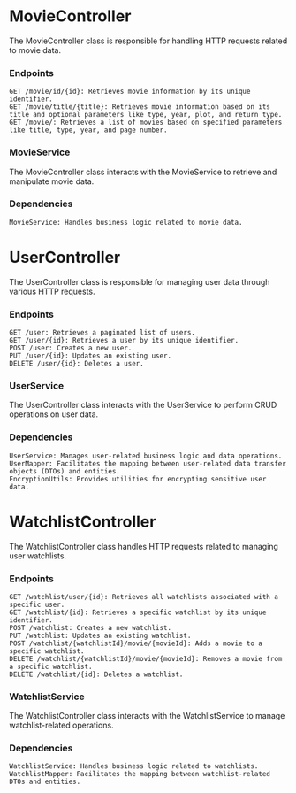 # MovieController

The MovieController class is responsible for handling HTTP requests related to movie data.

### Endpoints

    GET /movie/id/{id}: Retrieves movie information by its unique identifier.
    GET /movie/title/{title}: Retrieves movie information based on its title and optional parameters like type, year, plot, and return type.
    GET /movie/: Retrieves a list of movies based on specified parameters like title, type, year, and page number.

### MovieService

The MovieController class interacts with the MovieService to retrieve and manipulate movie data.

### Dependencies

    MovieService: Handles business logic related to movie data.

# UserController

The UserController class is responsible for managing user data through various HTTP requests.

### Endpoints

    GET /user: Retrieves a paginated list of users.
    GET /user/{id}: Retrieves a user by its unique identifier.
    POST /user: Creates a new user.
    PUT /user/{id}: Updates an existing user.
    DELETE /user/{id}: Deletes a user.

### UserService

The UserController class interacts with the UserService to perform CRUD operations on user data.

### Dependencies

    UserService: Manages user-related business logic and data operations.
    UserMapper: Facilitates the mapping between user-related data transfer objects (DTOs) and entities.
    EncryptionUtils: Provides utilities for encrypting sensitive user data.

# WatchlistController

The WatchlistController class handles HTTP requests related to managing user watchlists.

### Endpoints

    GET /watchlist/user/{id}: Retrieves all watchlists associated with a specific user.
    GET /watchlist/{id}: Retrieves a specific watchlist by its unique identifier.
    POST /watchlist: Creates a new watchlist.
    PUT /watchlist: Updates an existing watchlist.
    POST /watchlist/{watchlistId}/movie/{movieId}: Adds a movie to a specific watchlist.
    DELETE /watchlist/{watchlistId}/movie/{movieId}: Removes a movie from a specific watchlist.
    DELETE /watchlist/{id}: Deletes a watchlist.

### WatchlistService

The WatchlistController class interacts with the WatchlistService to manage watchlist-related operations.

### Dependencies

    WatchlistService: Handles business logic related to watchlists.
    WatchlistMapper: Facilitates the mapping between watchlist-related DTOs and entities.